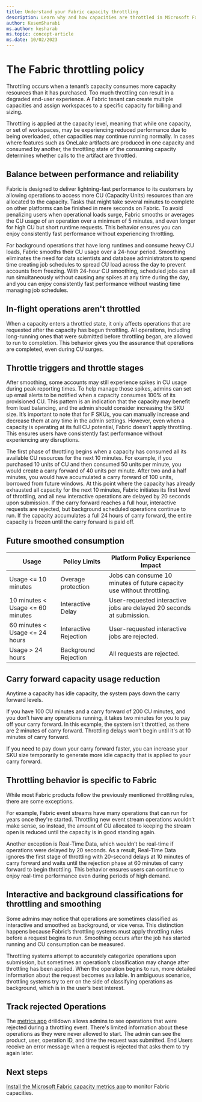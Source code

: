 ```yaml
---
title: Understand your Fabric capacity throttling
description: Learn why and how capacities are throttled in Microsoft Fabric.
author: KesemSharabi
ms.author: kesharab
ms.topic: concept-article
ms.date: 10/02/2023
---
```


# The Fabric throttling policy

Throttling occurs when a tenant’s capacity consumes more capacity resources than it has purchased. Too much throttling can result in a degraded end-user experience. A Fabric tenant can create multiple capacities and assign workspaces to a specific capacity for billing and sizing. 

Throttling is applied at the capacity level, meaning that while one capacity, or set of workspaces, may be experiencing reduced performance due to being overloaded, other capacities may continue running normally. In cases where features such as OneLake artifacts are produced in one capacity and consumed by another, the throttling state of the consuming capacity determines whether calls to the artifact are throttled.

## Balance between performance and reliability

Fabric is designed to deliver lightning-fast performance to its customers by allowing operations to access more CU (Capacity Units) resources than are allocated to the capacity. Tasks that might take several minutes to complete on other platforms can be finished in mere seconds on Fabric. To avoid penalizing users when operational loads surge, Fabric smooths or averages the CU usage of an operation over a minimum of 5 minutes, and even longer for high CU but short runtime requests. This behavior ensures you can enjoy consistently fast performance without experiencing throttling.

For background operations that have long runtimes and consume heavy CU loads, Fabric smooths their CU usage over a 24-hour period. Smoothing eliminates the need for data scientists and database administrators to spend time creating job schedules to spread CU load across the day to prevent accounts from freezing. With 24-hour CU smoothing, scheduled jobs can all run simultaneously without causing any spikes at any time during the day, and you can enjoy consistently fast performance without wasting time managing job schedules.

## In-flight operations aren't throttled

When a capacity enters a throttled state, it only affects operations that are requested after the capacity has begun throttling. All operations, including long-running ones that were submitted before throttling began, are allowed to run to completion. This behavior gives you the assurance that operations are completed, even during CU surges.

## Throttle triggers and throttle stages

After smoothing, some accounts may still experience spikes in CU usage during peak reporting times. To help manage those spikes, admins can set up email alerts to be notified when a capacity consumes 100% of its provisioned CU. This pattern is an indication that the capacity may benefit from load balancing, and the admin should consider increasing the SKU size. It’s important to note that for F SKUs, you can manually increase and decrease them at any time in the admin settings. However, even when a capacity is operating at its full CU potential, Fabric doesn't apply throttling. This ensures users have consistently fast performance without experiencing any disruptions.

The first phase of throttling begins when a capacity has consumed all its available CU resources for the next 10 minutes. For example, if you purchased 10 units of CU and then consumed 50 units per minute, you would create a carry forward of 40 units per minute. After two and a half minutes, you would have accumulated a carry forward of 100 units, borrowed from future windows. At this point where the capacity has already exhausted all capacity for the next 10 minutes, Fabric initiates its first level of throttling, and all new interactive operations are delayed by 20 seconds upon submission. If the carry forward reaches a full hour, interactive requests are rejected, but background scheduled operations continue to run. If the capacity accumulates a full 24 hours of carry forward, the entire capacity is frozen until the carry forward is paid off.

## Future smoothed consumption

| Usage  | Policy Limits	 | Platform Policy	Experience Impact | 
| --- | --- | --- | 
| Usage <= 10 minutes	 | Overage protection	 | Jobs can consume 10 minutes of future capacity use without throttling. | 
| 10 minutes < Usage <= 60 minutes	 | Interactive Delay	 | User-requested interactive jobs are delayed 20 seconds at submission. | 
| 60 minutes < Usage <= 24 hours	 | Interactive Rejection	 | User-requested interactive jobs are rejected. | 
| Usage > 24 hours	 | Background Rejection	 | All requests are rejected. | 

## Carry forward capacity usage reduction

Anytime a capacity has idle capacity, the system pays down the carry forward levels. 

If you have 100 CU minutes and a carry forward of 200 CU minutes, and you don’t have any operations running, it takes two minutes for you to pay off your carry forward. In this example, the system isn't throttled, as there are 2 minutes of carry forward. Throttling delays won’t begin until it's at 10 minutes of carry forward. 

If you need to pay down your carry forward faster, you can increase your SKU size temporarily to generate more idle capacity that is applied to your carry forward. 

## Throttling behavior is specific to Fabric

While most Fabric products follow the previously mentioned throttling rules, there are some exceptions. 

For example, Fabric event streams have many operations that can run for years once they're started. Throttling new event stream operations wouldn’t make sense, so instead, the amount of CU allocated to keeping the stream open is reduced until the capacity is in good standing again. 

Another exception is Real-Time Data, which wouldn’t be real-time if operations were delayed by 20 seconds. As a result, Real-Time Data ignores the first stage of throttling with 20-second delays at 10 minutes of carry forward and waits until the rejection phase at 60 minutes of carry forward to begin throttling. This behavior ensures users can continue to enjoy real-time performance even during periods of high demand.

## Interactive and background classifications for throttling and smoothing

Some admins may notice that operations are sometimes classified as interactive and smoothed as background, or vice versa. This distinction happens because Fabric’s throttling systems must apply throttling rules before a request begins to run. Smoothing occurs after the job has started running and CU consumption can be measured. 

Throttling systems attempt to accurately categorize operations upon submission, but sometimes an operation’s classification may change after throttling has been applied. When the operation begins to run, more detailed information about the request becomes available. In ambiguous scenarios, throttling systems try to err on the side of classifying operations as background, which is in the user’s best interest. 

## Track rejected Operations

The [metrics app](metrics-app.md) drilldown allows admins to see operations that were rejected during a throttling event. There's  limited information about these operations as they were never allowed to start. The admin can see the product, user, operation ID, and time the request was submitted. End Users receive an error message when a request is rejected that asks them to try again later. 


## Next steps

[Install the Microsoft Fabric capacity metrics app](metrics-app-install.md) to monitor Fabric capacities. 
